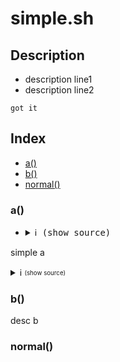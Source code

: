 # simple.sh

## Description

* description line1
* description line2

```
got it
```
## Index

* [a()](#a)
* [b()](#b)
* [normal()](#normal)

### a()

* <details>
  <summary> <kbd>ℹ️ (show source)</kbd></summary>
  
  ```bash
  function a(){
    echo "$foo bar"
    [ $x ] && echo "$foo bar"
  }
  ```
</details>

simple a

<details>
  <summary> ℹ️ <sub><sup>(show source)</sup></sub></summary>
  
  ```bash
  function a(){
    echo "$foo bar"
    [ $x ] && echo "$foo bar"
  }
  ```
</details>

### b()

desc b

### normal()
